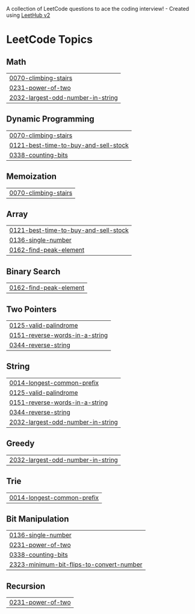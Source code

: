 A collection of LeetCode questions to ace the coding interview! - Created using [LeetHub v2](https://github.com/arunbhardwaj/LeetHub-2.0)
<!---LeetCode Topics Start-->
# LeetCode Topics
## Math
|  |
| ------- |
| [0070-climbing-stairs](https://github.com/Sid541/DSA-Question/tree/master/0070-climbing-stairs) |
| [0231-power-of-two](https://github.com/Sid541/DSA-Question/tree/master/0231-power-of-two) |
| [2032-largest-odd-number-in-string](https://github.com/Sid541/DSA-Question/tree/master/2032-largest-odd-number-in-string) |
## Dynamic Programming
|  |
| ------- |
| [0070-climbing-stairs](https://github.com/Sid541/DSA-Question/tree/master/0070-climbing-stairs) |
| [0121-best-time-to-buy-and-sell-stock](https://github.com/Sid541/DSA-Question/tree/master/0121-best-time-to-buy-and-sell-stock) |
| [0338-counting-bits](https://github.com/Sid541/DSA-Question/tree/master/0338-counting-bits) |
## Memoization
|  |
| ------- |
| [0070-climbing-stairs](https://github.com/Sid541/DSA-Question/tree/master/0070-climbing-stairs) |
## Array
|  |
| ------- |
| [0121-best-time-to-buy-and-sell-stock](https://github.com/Sid541/DSA-Question/tree/master/0121-best-time-to-buy-and-sell-stock) |
| [0136-single-number](https://github.com/Sid541/DSA-Question/tree/master/0136-single-number) |
| [0162-find-peak-element](https://github.com/Sid541/DSA-Question/tree/master/0162-find-peak-element) |
## Binary Search
|  |
| ------- |
| [0162-find-peak-element](https://github.com/Sid541/DSA-Question/tree/master/0162-find-peak-element) |
## Two Pointers
|  |
| ------- |
| [0125-valid-palindrome](https://github.com/Sid541/DSA-Question/tree/master/0125-valid-palindrome) |
| [0151-reverse-words-in-a-string](https://github.com/Sid541/DSA-Question/tree/master/0151-reverse-words-in-a-string) |
| [0344-reverse-string](https://github.com/Sid541/DSA-Question/tree/master/0344-reverse-string) |
## String
|  |
| ------- |
| [0014-longest-common-prefix](https://github.com/Sid541/DSA-Question/tree/master/0014-longest-common-prefix) |
| [0125-valid-palindrome](https://github.com/Sid541/DSA-Question/tree/master/0125-valid-palindrome) |
| [0151-reverse-words-in-a-string](https://github.com/Sid541/DSA-Question/tree/master/0151-reverse-words-in-a-string) |
| [0344-reverse-string](https://github.com/Sid541/DSA-Question/tree/master/0344-reverse-string) |
| [2032-largest-odd-number-in-string](https://github.com/Sid541/DSA-Question/tree/master/2032-largest-odd-number-in-string) |
## Greedy
|  |
| ------- |
| [2032-largest-odd-number-in-string](https://github.com/Sid541/DSA-Question/tree/master/2032-largest-odd-number-in-string) |
## Trie
|  |
| ------- |
| [0014-longest-common-prefix](https://github.com/Sid541/DSA-Question/tree/master/0014-longest-common-prefix) |
## Bit Manipulation
|  |
| ------- |
| [0136-single-number](https://github.com/Sid541/DSA-Question/tree/master/0136-single-number) |
| [0231-power-of-two](https://github.com/Sid541/DSA-Question/tree/master/0231-power-of-two) |
| [0338-counting-bits](https://github.com/Sid541/DSA-Question/tree/master/0338-counting-bits) |
| [2323-minimum-bit-flips-to-convert-number](https://github.com/Sid541/DSA-Question/tree/master/2323-minimum-bit-flips-to-convert-number) |
## Recursion
|  |
| ------- |
| [0231-power-of-two](https://github.com/Sid541/DSA-Question/tree/master/0231-power-of-two) |
<!---LeetCode Topics End-->